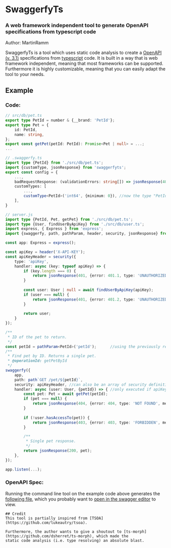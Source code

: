 # SwaggerfyTs
### A web framework independent tool to generate OpenAPI specifications from typescript code
Author: MartinRamm

SwaggerfyTs is a tool which uses static code analysis to create a [OpenAPI (v. 3.1)](https://www.openapis.org)
specifications from [typescript](https://typescriptlang.org) code. It is built in a way that is web framework independent,
meaning that most frameworks can be supported. Furthermore it is highly customizable, meaning that you can easily
adapt the tool to your needs.

## Example
### Code:
```typescript
// src/db/pet.ts
export type PetId = number & {__brand: 'PetId'};
export type Pet = {
    id: PetId,
    name: string,
};
export const getPet(petId: PetId): Promise<Pet | null> = ...;
...

// .swaggerfy.ts
import type {PetId} from './src/db/pet.ts';
import {customType, jsonResponse} from 'swaggerfyts';
export const config = {
    ...,
    badRequestResponse: (validationErrors: string[]) => jsonResponse(400, {error: 400, type: 'BAD REQUEST', message: 'The following errors occurred:', errors: validationErrors}),
    customTypes: [
        ...,
        customType<PetId>('int64', {minimum: 0}), //now the type "PetId" is treated as a integer
    ],
}

// server.js
import type {PetId, Pet, getPet} from './src/db/pet.ts';
import type {User, findUserByApiKey} from './src/db/user.ts';
import express, { Express } from 'express';
import {swaggerfy, path, pathParam, header, security, jsonResponse} from '@swaggerfyts/express';

const app: Express = express();

const apiKey = header('X-API-KEY');
const apiKeyHeader = security({
    type: 'apiKey',
    handler: async (key: typeof apiKey) => {
        if (key.length === 0) {
            return jsonResponse(401, {error: 401.1, type: 'UNAUTHORIZED', message: 'Missing or empty header X-API-KEY.');
        }
        
        const user: User | null = await findUserByApiKey(apiKey);
        if (user === null) {
            return jsonResponse(401, {error: 401.2, type: 'UNAUTHORIZED', message: 'Given X-API-KEY is invalid or expired.');
        }
        
        return user;
    }
});

/**
 * ID of the pet to return.
 */
const petId = pathParam<PetId>('petId');      //using the previously registered custom type
/**
 * Find pet by ID. Returns a single pet.
 * @operationId: getPetById
 */
swaggerfy({
    app,
    path: path`GET /pet/${petId}`,
    security: apiKeyHeader, //can also be an array of security definitions
    handler: async (user: User, {petId}) => { //only executed if apiKeyHeader.handler returns a User.
        const pet: Pet = await getPet(petId);
        if (pet === null) {
            return jsonResponse(404, {error: 404, type: 'NOT FOUND', message: 'Resource not found.'}); 
        }
        
        if (!user.hasAccessTo(pet)) {
            return jsonResponse(403, {error: 403, type: 'FORBIDDEN', message: "You don't have permission to access the requested resource."});
        }

        /**
         * Single pet response.
         */
        return jsonResponse(200, pet);
    },
});

app.listen(...);
```

### OpenAPI Spec:
Running the command line tool on the example code above generates the 
[following file](https://github.com/swaggerfyts/swaggerfyts/blob/main/docs/exampleOutput.json), which you probably want to 
[open in the swagger editor](https://editor.swagger.io/?url=https://raw.githubusercontent.com/swaggerfyts/swaggerfyts/main/docs/exampleOutput.json)
to view.
```
## Credit
This tool is partially inspired from [TSOA](https://github.com/lukeautry/tsoa).

Furthermore, the author wants to give a shoutout to [ts-morph](https://github.com/dsherret/ts-morph), which made the
static code analysis (i.e. type resolving) an absolute blast.